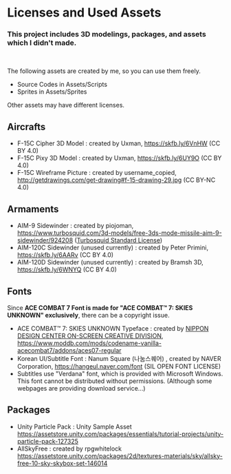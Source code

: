# Licenses and Used Assets

### This project includes 3D modelings, packages, and assets which I didn't made.

<br>

The following assets are created by me, so you can use them freely.

- Source Codes in Assets/Scripts
- Sprites in Assets/Sprites

Other assets may have different licenses.

## Aircrafts

- F-15C Cipher 3D Model : created by Uxman, https://skfb.ly/6VnHW (CC BY 4.0)
- F-15C Pixy 3D Model : created by Uxman, https://skfb.ly/6UY9O (CC BY 4.0)
- F-15C Wireframe Picture : created by username_copied, http://getdrawings.com/get-drawing#f-15-drawing-29.jpg (CC BY-NC 4.0)

## Armaments

- AIM-9 Sidewinder : created by piojoman, https://www.turbosquid.com/3d-models/free-3ds-mode-missile-aim-9-sidewinder/924208 ([Turbosquid Standard License](https://blog.turbosquid.com/turbosquid-3d-model-license/))
- AIM-120C Sidewinder (unused currently) : created by Peter Primini, https://skfb.ly/6AARv (CC BY 4.0)
- AIM-120D Sidewinder (unused currently) : created by Bramsh 3D, https://skfb.ly/6WNYQ (CC BY 4.0)

## Fonts

Since **ACE COMBAT 7 Font is made for "ACE COMBAT™ 7: SKIES UNKNOWN" exclusively**, there can be a copyright issue.
- ACE COMBAT™ 7: SKIES UNKNOWN Typeface : created by [NIPPON DESIGN CENTER ON-SCREEN CREATIVE DIVISION](https://ndcosd.jp/ace-combat-7-skies-unknown), https://www.moddb.com/mods/codename-vanilla-acecombat7/addons/aces07-regular
- Korean UI/Subtitle Font : Nanum Square (나눔스퀘어) , created by NAVER Corporation, https://hangeul.naver.com/font (SIL OPEN FONT LICENSE)
- Subtitles use "Verdana" font, which is provided with Microsoft Windows. This font cannot be distributed without permissions. 
(Although some webpages are providing download service...)

## Packages

- Unity Particle Pack : Unity Sample Asset https://assetstore.unity.com/packages/essentials/tutorial-projects/unity-particle-pack-127325
- AllSkyFree : created by rpgwhitelock https://assetstore.unity.com/packages/2d/textures-materials/sky/allsky-free-10-sky-skybox-set-146014
#
